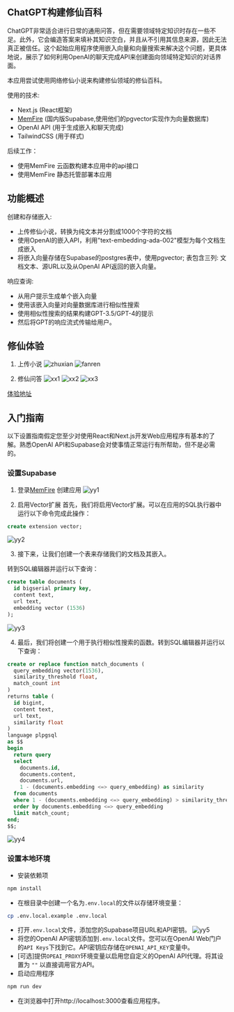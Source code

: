 ## ChatGPT构建修仙百科

ChatGPT非常适合进行日常的通用问答，但在需要领域特定知识时存在一些不足。此外，它会编造答案来填补其知识空白，并且从不引用其信息来源，因此无法真正被信任。这个起始应用程序使用嵌入向量和向量搜索来解决这个问题，更具体地说，展示了如何利用OpenAI的聊天完成API来创建面向领域特定知识的对话界面。

本应用尝试使用网络修仙小说来构建修仙领域的修仙百科。

使用的技术:
- Next.js (React框架)
- [MemFire](https://cloud.memfiredb.com/auth/login?from=1HdvKv&utm_source=github) (国内版Supabase,使用他们的pgvector实现作为向量数据库)
- OpenAI API (用于生成嵌入和聊天完成)
- TailwindCSS (用于样式)

后续工作：
- 使用MemFire 云函数构建本应用中的api接口
- 使用MemFire 静态托管部署本应用

## 功能概述

创建和存储嵌入:

- 上传修仙小说，转换为纯文本并分割成1000个字符的文档
- 使用OpenAI的嵌入API，利用"text-embedding-ada-002"模型为每个文档生成嵌入
- 将嵌入向量存储在Supabase的postgres表中，使用pgvector; 表包含三列: 文档文本、源URL以及从OpenAI API返回的嵌入向量。

响应查询:

- 从用户提示生成单个嵌入向量
- 使用该嵌入向量对向量数据库进行相似性搜索
- 使用相似性搜索的结果构建GPT-3.5/GPT-4的提示
- 然后将GPT的响应流式传输给用户。

## 修仙体验
1. 上传小说
![zhuxian](https://cnnbrba5g6haaugeu530.baseapi.memfiredb.com/storage/v1/object/public/xiuxian/sc1.png)
![fanren](https://cnnbrba5g6haaugeu530.baseapi.memfiredb.com/storage/v1/object/public/xiuxian/sc2.png)

2. 修仙问答
![xx1](https://cnnbrba5g6haaugeu530.baseapi.memfiredb.com/storage/v1/object/public/xiuxian/xiuxian1.png)
![xx2](https://cnnbrba5g6haaugeu530.baseapi.memfiredb.com/storage/v1/object/public/xiuxian/xiuxian2.png)
![xx3](https://cnnbrba5g6haaugeu530.baseapi.memfiredb.com/storage/v1/object/public/xiuxian/xiuxian3.png)


[体验地址](http://ai.itrunner.cn:3002/)
## 入门指南

以下设置指南假定您至少对使用React和Next.js开发Web应用程序有基本的了解。熟悉OpenAI API和Supabase会对使事情正常运行有所帮助，但不是必需的。

### 设置Supabase
1. 登录[MemFire](https://cloud.memfiredb.com/auth/login?from=1HdvKv&utm_source=github) 创建应用
![yy1](https://cnnbrba5g6haaugeu530.baseapi.memfiredb.com/storage/v1/object/public/xiuxian/yy1.png)

2. 启用Vector扩展
 首先，我们将启用Vector扩展。可以在应用的SQL执行器中运行以下命令完成此操作：

```sql
create extension vector;
```
![yy2](https://cnnbrba5g6haaugeu530.baseapi.memfiredb.com/storage/v1/object/public/xiuxian/yy2.png)

3. 接下来，让我们创建一个表来存储我们的文档及其嵌入。

转到SQL编辑器并运行以下查询：

```sql
create table documents (
  id bigserial primary key,
  content text,
  url text,
  embedding vector (1536)
);
```
![yy3](https://cnnbrba5g6haaugeu530.baseapi.memfiredb.com/storage/v1/object/public/xiuxian/yy3.png)

4. 最后，我们将创建一个用于执行相似性搜索的函数。转到SQL编辑器并运行以下查询：

```sql
create or replace function match_documents (
  query_embedding vector(1536),
  similarity_threshold float,
  match_count int
)
returns table (
  id bigint,
  content text,
  url text,
  similarity float
)
language plpgsql
as $$
begin
  return query
  select
    documents.id,
    documents.content,
    documents.url,
    1 - (documents.embedding <=> query_embedding) as similarity
  from documents
  where 1 - (documents.embedding <=> query_embedding) > similarity_threshold
  order by documents.embedding <=> query_embedding
  limit match_count;
end;
$$;

```
![yy4](https://cnnbrba5g6haaugeu530.baseapi.memfiredb.com/storage/v1/object/public/xiuxian/yy4.png)

### 设置本地环境

- 安装依赖项
```bash
npm install
```

- 在根目录中创建一个名为`.env.local`的文件以存储环境变量：

```bash
cp .env.local.example .env.local
```

- 打开`.env.local`文件，添加您的Supabase项目URL和API密钥。
![yy5](https://cnnbrba5g6haaugeu530.baseapi.memfiredb.com/storage/v1/object/public/xiuxian/yy5.png)
- 将您的OpenAI API密钥添加到`.env.local`文件。您可以在OpenAI Web门户的`API Keys`下找到它。API密钥应存储在`OPENAI_API_KEY`变量中。
- [可选]提供`OPEAI_PROXY`环境变量以启用您自定义的OpenAI API代理。将其设置为 `""` 以直接调用官方API。
- 启动应用程序

```bash
npm run dev
```

- 在浏览器中打开http://localhost:3000查看应用程序。
